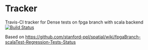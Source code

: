 # Tracker
Travis-CI tracker for Dense tests on fpga branch with scala backend
[![Build Status](https://travis-ci.org/mattfel1/Tracker.svg?branch=ClassDense-Branchfpga-Backendscala-Tracker)](https://travis-ci.org/mattfel1/Tracker)

Based on https://github.com/stanford-ppl/spatial/wiki/fpgaBranch-scalaTest-Regression-Tests-Status
